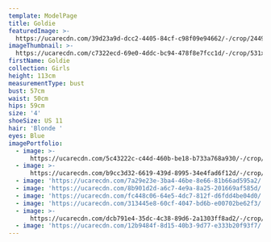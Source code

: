 ```yaml
---
template: ModelPage
title: Goldie
featuredImage: >-
  https://ucarecdn.com/39d23a9d-dcc2-4405-84cf-c98f09e94662/-/crop/2449x976/0,75/-/preview/
imageThumbnail: >-
  https://ucarecdn.com/c7322ecd-69e0-4ddc-bc94-478f8e7fcc1d/-/crop/531x750/521,472/-/preview/
firstName: Goldie
collection: Girls
height: 113cm
measurementType: bust
bust: 57cm
waist: 50cm
hips: 59cm
size: '4'
shoeSize: US 11
hair: 'Blonde '
eyes: Blue
imagePortfolio:
  - image: >-
      https://ucarecdn.com/5c43222c-c44d-460b-be18-b733a768a930/-/crop/1632x2178/0,271/-/preview/
  - image: >-
      https://ucarecdn.com/b9cc3d32-6619-439d-8995-34e4fad6f12d/-/crop/1365x1706/0,342/-/preview/
  - image: 'https://ucarecdn.com/7a29e23e-3ba4-46be-8e66-81b66ad595a2/'
  - image: 'https://ucarecdn.com/8b901d2d-a6c7-4e9a-8a25-201669af585d/'
  - image: 'https://ucarecdn.com/fc448c06-64e5-4dc7-812f-d6fdd4be04d0/'
  - image: 'https://ucarecdn.com/313445e8-60cf-4047-bd6b-e00702be62f3/'
  - image: >-
      https://ucarecdn.com/dcb791e4-35dc-4c38-89d6-2a1303ff8ad2/-/crop/828x1068/0,174/-/preview/
  - image: 'https://ucarecdn.com/12b9484f-8d15-40b3-9d77-e333b20f93f7/'
---
```


